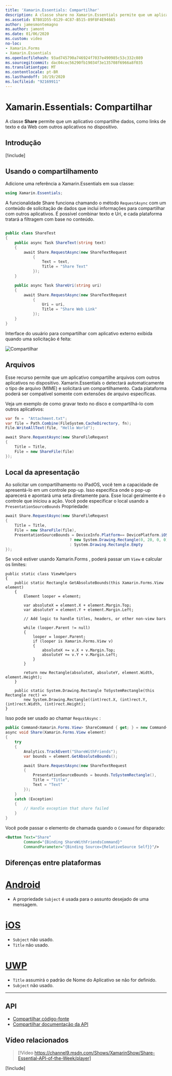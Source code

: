 ```yaml
---
title: 'Xamarin.Essentials: Compartilhar'
description: A classe share no Xamarin.Essentials permite que um aplicativo Compartilhe dados, como links de texto e da Web, para outros aplicativos no dispositivo.
ms.assetid: B7B01D55-0129-4C87-B515-89F8F4E94665
author: jamesmontemagno
ms.author: jamont
ms.date: 01/06/2020
ms.custom: video
no-loc:
- Xamarin.Forms
- Xamarin.Essentials
ms.openlocfilehash: 93ad745790a746924f7037e490985c53c332c089
ms.sourcegitcommit: dac04cec56290fb19034f3e135708f6966a8f035
ms.translationtype: MT
ms.contentlocale: pt-BR
ms.lasthandoff: 10/19/2020
ms.locfileid: "92169911"
---
```

# <a name="no-locxamarinessentials-share"></a>Xamarin.Essentials: Compartilhar

A classe **Share** permite que um aplicativo compartilhe dados, como links de texto e da Web com outros aplicativos no dispositivo.

## <a name="get-started"></a>Introdução

[!include[](~/essentials/includes/get-started.md)]

## <a name="using-share"></a>Usando o compartilhamento

Adicione uma referência a Xamarin.Essentials em sua classe:

```csharp
using Xamarin.Essentials;
```

A funcionalidade Share funciona chamando o método `RequestAsync` com um conteúdo de solicitação de dados que inclui informações para compartilhar com outros aplicativos. É possível combinar texto e Uri, e cada plataforma tratará a filtragem com base no conteúdo.

```csharp

public class ShareTest
{
    public async Task ShareText(string text)
    {
        await Share.RequestAsync(new ShareTextRequest
            {
                Text = text,
                Title = "Share Text"
            });
    }

    public async Task ShareUri(string uri)
    {
        await Share.RequestAsync(new ShareTextRequest
            {
                Uri = uri,
                Title = "Share Web Link"
            });
    }
}
```

Interface do usuário para compartilhar com aplicativo externo exibida quando uma solicitação é feita:

![Compartilhar](images/share.png)

## <a name="files"></a>Arquivos

Esse recurso permite que um aplicativo compartilhe arquivos com outros aplicativos no dispositivo. Xamarin.Essentials o detectará automaticamente o tipo de arquivo (MIME) e solicitará um compartilhamento. Cada plataforma poderá ser compatível somente com extensões de arquivo específicas.

Veja um exemplo de como gravar texto no disco e compartilhá-lo com outros aplicativos:

```csharp
var fn =  "Attachment.txt";
var file = Path.Combine(FileSystem.CacheDirectory, fn);
File.WriteAllText(file, "Hello World");

await Share.RequestAsync(new ShareFileRequest
{
    Title = Title,
    File = new ShareFile(file)
});
```

## <a name="presentation-location"></a>Local da apresentação

Ao solicitar um compartilhamento no iPadOS, você tem a capacidade de apresentá-lo em um controle pop-up. Isso especifica onde o pop-up aparecerá e apontará uma seta diretamente para. Esse local geralmente é o controle que iniciou a ação. Você pode especificar o local usando a `PresentationSourceBounds` Propriedade:

```csharp
await Share.RequestAsync(new ShareFileRequest
{
    Title = Title,
    File = new ShareFile(file),
    PresentationSourceBounds = DeviceInfo.Platform== DevicePlatform.iOS && DeviceInfo.Idiom == DeviceIdiom.Tablet
                            ? new System.Drawing.Rectangle(0, 20, 0, 0)
                            : System.Drawing.Rectangle.Empty
});
```

Se você estiver usando Xamarin.Forms , poderá passar um `View` e calcular os limites:


```
public static class ViewHelpers
{
    public static Rectangle GetAbsoluteBounds(this Xamarin.Forms.View element)
    {
        Element looper = element;

        var absoluteX = element.X + element.Margin.Top;
        var absoluteY = element.Y + element.Margin.Left;

        // Add logic to handle titles, headers, or other non-view bars

        while (looper.Parent != null)
        {
            looper = looper.Parent;
            if (looper is Xamarin.Forms.View v)
            {
                absoluteX += v.X + v.Margin.Top;
                absoluteY += v.Y + v.Margin.Left;
            }
        }

        return new Rectangle(absoluteX, absoluteY, element.Width, element.Height);
    }

    public static System.Drawing.Rectangle ToSystemRectangle(this Rectangle rect) =>
        new System.Drawing.Rectangle((int)rect.X, (int)rect.Y, (int)rect.Width, (int)rect.Height);
}
```

Isso pode ser usado ao chamar `RequstAsync` :

```csharp
public Command<Xamarin.Forms.View> ShareCommand { get; } = new Command<Xamarin.Forms.View>(Share);
async void Share(Xamarin.Forms.View element)
{
    try
    {
        Analytics.TrackEvent("ShareWithFriends");
        var bounds = element.GetAbsoluteBounds();

        await Share.RequestAsync(new ShareTextRequest
        {
            PresentationSourceBounds = bounds.ToSystemRectangle(),
            Title = "Title",
            Text = "Text"
        });
    }
    catch (Exception)
    {
        // Handle exception that share failed
    }
}
```

Você pode passar o elemento de chamada quando o `Command` for disparado:

```xml
<Button Text="Share"
        Command="{Binding ShareWithFriendsCommand}"
        CommandParameter="{Binding Source={RelativeSource Self}}"/>
```

## <a name="platform-differences"></a>Diferenças entre plataformas

# <a name="android"></a>[Android](#tab/android)

- A propriedade `Subject` é usada para o assunto desejado de uma mensagem.

# <a name="ios"></a>[iOS](#tab/ios)

- `Subject` não usado.
- `Title` não usado.

# <a name="uwp"></a>[UWP](#tab/uwp)

- `Title` assumirá o padrão de Nome do Aplicativo se não for definido.
- `Subject` não usado.

-----

## <a name="api"></a>API

- [Compartilhar código-fonte](https://github.com/xamarin/Essentials/tree/main/Xamarin.Essentials/Share)
- [Compartilhar documentação da API](xref:Xamarin.Essentials.Share)

## <a name="related-video"></a>Vídeo relacionados

> [!Video https://channel9.msdn.com/Shows/XamarinShow/Share-Essential-API-of-the-Week/player]

[!include[](~/essentials/includes/xamarin-show-essentials.md)]
